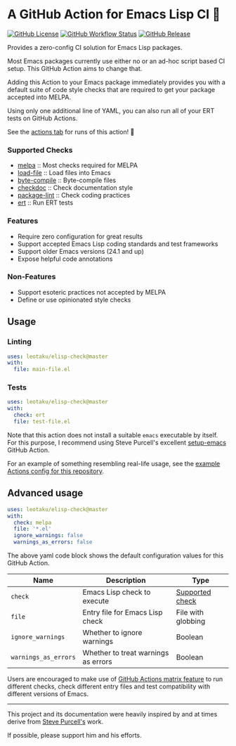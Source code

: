 # A GitHub Action for Emacs Lisp CI 📜

[![GitHub License](https://img.shields.io/github/license/leotaku/elisp-check?color=darkviolet&logo=spdx&logoColor=white&style=flat-square)](https://spdx.org/licenses/GPL-3.0-or-later.html)
[![GitHub Workflow Status](https://img.shields.io/github/workflow/status/leotaku/elisp-check/test?logo=github&style=flat-square)](https://github.com/leotaku/elisp-check/actions)
[![GitHub Release](https://img.shields.io/github/v/release/leotaku/elisp-check?include_prereleases&sort=semver&style=flat-square)](https://github.com/leotaku/elisp-check/releases)

Provides a zero-config CI solution for Emacs Lisp packages.

Most Emacs packages currently use either no or an ad-hoc script based CI setup.
This GitHub Action aims to change that.

Adding this Action to your Emacs package immediately provides you with a default suite of code style checks that are required to get your package accepted into MELPA.

Using only one additional line of YAML, you can also run all of your ERT tests on GitHub Actions.

See the [actions tab](https://github.com/leotaku/elisp-check-action/actions) for runs of this action! 🚀

### Supported Checks

* [melpa](https://github.com/melpa/melpa/blob/master/CONTRIBUTING.org) :: Most checks required for MELPA
* [load-file](https://www.gnu.org/software/emacs/manual/html_node/eintr/Loading-Files.html) :: Load files into Emacs
* [byte-compile](https://www.gnu.org/software/emacs/manual/html_node/elisp/Byte-Compilation.html) :: Byte-compile files
* [checkdoc](https://www.gnu.org/software/emacs/manual/html_node/elisp/Documentation-Tips.html#Documentation-Tips) :: Check documentation style
* [package-lint](https://github.com/purcell/package-lint) :: Check coding practices
* [ert](https://www.gnu.org/software/emacs/manual/html_node/ert/index.html) :: Run ERT tests

### Features

* Require zero configuration for great results
* Support accepted Emacs Lisp coding standards and test frameworks
* Support older Emacs versions (24.1 and up)
* Expose helpful code annotations

### Non-Features

* Support esoteric practices not accepted by MELPA
* Define or use opinionated style checks

## Usage

### Linting

``` yaml
uses: leotaku/elisp-check@master
with:
  file: main-file.el
```

### Tests

``` yaml
uses: leotaku/elisp-check@master
with:
  check: ert
  file: test-file.el
```

Note that this action does not install a suitable `emacs` executable by itself.
For this purpose, I recommend using Steve Purcell's excellent [setup-emacs](https://github.com/purcell/setup-emacs/blob/master/README.md) GitHub Action.

For an example of something resembling real-life usage, see the [example Actions config for this repository](https://github.com/leotaku/elisp-check-action/blob/master/.github/workflows/example.yml).

## Advanced usage

```yaml
uses: leotaku/elisp-check@master
with:
  check: melpa
  file: '*.el'
  ignore_warnings: false
  warnings_as_errors: false
```

The above yaml code block shows the default configuration values for this GitHub Action.

| Name                 | Description                         | Type                                 |
|----------------------|-------------------------------------|--------------------------------------|
| `check`             | Emacs Lisp check to execute        | [Supported check](#supported-checks) |
| `file`              | Entry file for Emacs Lisp check              | File with globbing                   |
| `ignore_warnings`    | Whether to ignore warnings          | Boolean                              |
| `warnings_as_errors` | Whether to treat warnings as errors | Boolean                              |

Users are encouraged to make use of [GitHub Actions matrix feature](https://help.github.com/en/actions/reference/workflow-syntax-for-github-actions#jobsjob_idstrategy) to run different checks, check different entry files and test compatibility with different versions of Emacs.

---

This project and its documentation were heavily inspired by and at times derive from [Steve Purcell's](https://github.com/purcell) work.

If possible, please support him and his efforts.
